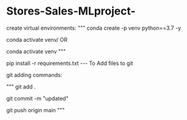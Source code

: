 # Stores-Sales-MLproject-
create virtual environments:
"""
conda create -p venv python==3.7 -y 

conda activate venv/ OR

conda activate venv 
"""

pip install -r requirements.txt --- To Add files to git

git adding commands:

"""
git add .

git commit -m "updated"

git push origin main
"""

